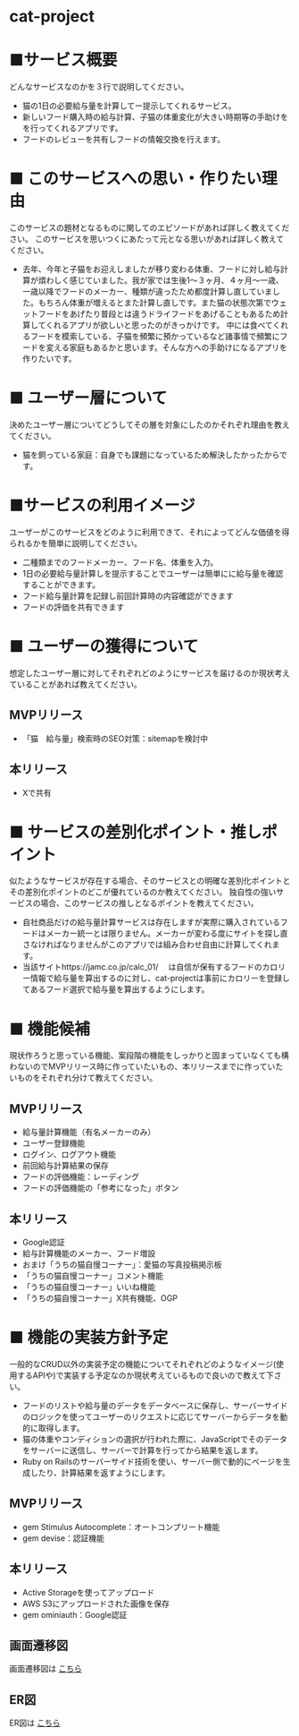 # cat-project
# ■サービス概要
どんなサービスなのかを３行で説明してください。
- 猫の1日の必要給与量を計算してー提示してくれるサービス。
- 新しいフード購入時の給与計算、子猫の体重変化が大きい時期等の手助けをを行ってくれるアプリです。
- フードのレビューを共有しフードの情報交換を行えます。

# ■ このサービスへの思い・作りたい理由
このサービスの題材となるものに関してのエピソードがあれば詳しく教えてください。
このサービスを思いつくにあたって元となる思いがあれば詳しく教えてください。
- 去年、今年と子猫をお迎えしましたが移り変わる体重、フードに対し給与計算が煩わしく感じていました。我が家では生後1〜３ヶ月、４ヶ月〜一歳、一歳以降でフードのメーカー、種類が違ったため都度計算し直していました。もちろん体重が増えるとまた計算し直しです。また猫の状態次第でウェットフードをあげたり普段とは違うドライフードをあげることもあるため計算してくれるアプリが欲しいと思ったのがきっかけです。
	中には食べてくれるフードを模索している、子猫を頻繁に預かっているなど諸事情で頻繁にフードを変える家庭もあるかと思います。そんな方への手助けになるアプリを作りたいです。

# ■ ユーザー層について
決めたユーザー層についてどうしてその層を対象にしたのかそれぞれ理由を教えてください。
- 猫を飼っている家庭：自身でも課題になっているため解決したかったからです。
	

# ■サービスの利用イメージ
ユーザーがこのサービスをどのように利用できて、それによってどんな価値を得られるかを簡単に説明してください。
- 二種類までのフードメーカー、フード名、体重を入力。
- 1日の必要給与量計算しを提示することでユーザーは簡単にに給与量を確認することができます。
- フード給与量計算を記録し前回計算時の内容確認ができます
- フードの評価を共有できます

# ■ ユーザーの獲得について
想定したユーザー層に対してそれぞれどのようにサービスを届けるのか現状考えていることがあれば教えてください。
## MVPリリース
- 「猫　給与量」検索時のSEO対策：sitemapを検討中
## 本リリース
- Xで共有

# ■ サービスの差別化ポイント・推しポイント
似たようなサービスが存在する場合、そのサービスとの明確な差別化ポイントとその差別化ポイントのどこが優れているのか教えてください。
独自性の強いサービスの場合、このサービスの推しとなるポイントを教えてください。
- 自社商品だけの給与量計算サービスは存在しますが実際に購入されているフードはメーカー統一とは限りません。メーカーが変わる度にサイトを探し直さなければなりませんがこのアプリでは組み合わせ自由に計算してくれます。
- 当該サイトhttps://jamc.co.jp/calc_01/　
	は自信が保有するフードのカロリー情報で給与量を算出するのに対し、cat-projectは事前にカロリーを登録してあるフード選択で給与量を算出するようにします。

# ■ 機能候補
現状作ろうと思っている機能、案段階の機能をしっかりと固まっていなくても構わないのでMVPリリース時に作っていたいもの、本リリースまでに作っていたいものをそれぞれ分けて教えてください。
## MVPリリース
- 給与量計算機能（有名メーカーのみ）
- ユーザー登録機能
- ログイン、ログアウト機能
- 前回給与計算結果の保存
- フードの評価機能：レーディング
- フードの評価機能の「参考になった」ボタン
## 本リリース
- Google認証
- 給与計算機能のメーカー、フード増設
- おまけ「うちの猫自慢コーナー」：愛猫の写真投稿掲示板
- 「うちの猫自慢コーナー」コメント機能
- 「うちの猫自慢コーナー」いいね機能
- 「うちの猫自慢コーナー」X共有機能、OGP


# ■ 機能の実装方針予定
一般的なCRUD以外の実装予定の機能についてそれぞれどのようなイメージ(使用するAPIや)で実装する予定なのか現状考えているもので良いので教えて下さい。
- フードのリストや給与量のデータをデータベースに保存し、サーバーサイドのロジックを使ってユーザーのリクエストに応じてサーバーからデータを動的に取得します。
- 猫の体重やコンディションの選択が行われた際に、JavaScriptでそのデータをサーバーに送信し、サーバーで計算を行ってから結果を返します。
- Ruby on Railsのサーバーサイド技術を使い、サーバー側で動的にページを生成したり、計算結果を返すようにします。
## MVPリリース
- gem Stimulus Autocomplete：オートコンプリート機能
- gem devise：認証機能
## 本リリース
- Active Storageを使ってアップロード
- AWS S3にアップロードされた画像を保存
- gem ominiauth：Google認証

## 画面遷移図
画面遷移図は [こちら](https://www.figma.com/design/jfImpWjg65KPVDRxaSXvFQ/%E7%94%BB%E9%9D%A2%E9%81%B7%E7%A7%BB%E5%9B%B3?node-id=0-1&node-type=canvas&t=uf64iiMxuP1pxCDT-0)

## ER図
ER図は [こちら](https://drive.google.com/file/d/18AUWoT777u1tXFmUPnCD8LOkT8qov7YB/view?usp=sharing)
